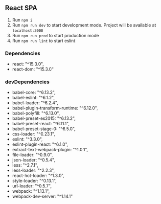 ## React SPA

1. Run `npm i`
2. Run `npm run dev` to start development mode. Project will be available at `localhost:3000`
3. Run `npm run prod` to start production mode
4. Run `npm run lint` to start eslint

### Dependencies
* react: "^15.3.0",
* react-dom: "^15.3.0"

### devDependencies
* babel-core: "^6.13.2",
* babel-eslint: "^6.1.2",
* babel-loader: "^6.2.4",
* babel-plugin-transform-runtime: "^6.12.0",
* babel-polyfill: "^6.13.0",
* babel-preset-es2015: "^6.13.2",
* babel-preset-react: "^6.11.1",
* babel-preset-stage-0: "^6.5.0",
* css-loader: "^0.23.1",
* eslint: "^3.3.0",
* eslint-plugin-react: "^6.1.0",
* extract-text-webpack-plugin: "^1.0.1",
* file-loader: "^0.9.0",
* json-loader: "^0.5.4",
* less: "^2.7.1",
* less-loader: "^2.2.3",
* react-hot-loader: "^1.3.0",
* style-loader: "^0.13.1",
* url-loader: "^0.5.7",
* webpack: "^1.13.1",
* webpack-dev-server: "^1.14.1"
